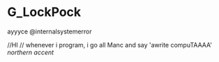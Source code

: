 # G_LockPock
ayyyce
@internalsystemerror

//HI
// whenever i program, i go all Manc and say 'awrite compuTAAAA' *northern accent*
